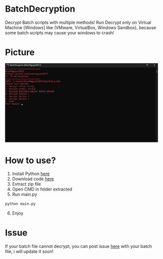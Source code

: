 # BatchDecryption
Decrypt Batch scripts with multiple methods!
Run Decrypt only on Virtual Machine [Windows] like (VMware, VirtualBox, Windows Sandbox), because some batch scripts may cause your windows to crash!
# Picture
![KhanhNguyen9872](https://raw.githubusercontent.com/KhanhNguyen9872/BatchDecryption/main/Homepage.png)
# How to use?
1. Install Python [here](https://www.python.org/downloads/windows)
2. Download code [here](https://github.com/KhanhNguyen9872/BatchDecryption/archive/refs/heads/main.zip)
3. Extract zip file
4. Open CMD in folder extracted
5. Run main.py
```bash
python main.py
```
6. Enjoy

# Issue
If your batch file cannot decrypt, you can post issue [here](https://github.com/KhanhNguyen9872/BatchDecryption/issues) with your batch file, i will update it soon!
